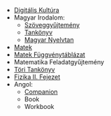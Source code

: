 - [Digitális Kultúra](https://www.tankonyvkatalogus.hu/storage/pdf/OH-DIG11TA__teljes.pdf)
- Magyar Irodalom:
  - [Szöveggyűjtemény](https://www.tankonyvkatalogus.hu/storage/pdf/OH-MIR11SZ__teljes.pdf)
  - [Tankönyv](https://www.tankonyvkatalogus.hu/storage/pdf/OH-MIR11TA__teljes.pdf)
  - [Magyar Nyelvtan](https://www.tankonyvkatalogus.hu/storage/pdf/OH-MNY11TB__teljes.pdf)
- [Matek](https://www.tankonyvkatalogus.hu/storage/pdf/OH-MAT11TA__teljes.pdf)
- [Matek Függvénytáblázat](https://www.tankonyvkatalogus.hu/storage/pdf/NT-15129_NAT__teljes.pdf)
- Matematika Feladatgyűjtemény
- [Töri Tankönyv](https://www.tankonyvkatalogus.hu/storage/pdf/OH-TOR11TB__teljes.pdf)
- [Fizika II. Fejezet](https://www.tankonyvkatalogus.hu/storage/pdf/OH-FIZ910TB_II__teljes.pdf)
- Angol:
  - [Companion](https://mmpublications-hu.s3.eu-central-1.amazonaws.com/COMP/TravellerPlusInterB1_Com.pdf)
  - Book
  - Workbook